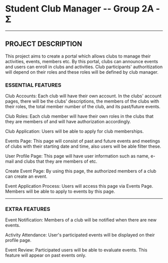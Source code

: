 # Student Club Manager -- Group 2A - Σ
****
## PROJECT DESCRIPTION

  This project aims to create a portal which allows clubs to manage their activities, events, members etc. 
  By this portal, clubs can announce events and users can enroll in clubs and activities. 
  Club participants' authoritization will depend on their roles and these roles will be defined by club manager. 


### ESSENTIAL FEATURES

Club Accounts: 
  Each club will have their own account. In the clubs' account pages, there will be the clubs' descriptions, 
the members of the clubs with their roles, the total member number of the club, and its past/future events.

Club Roles: 
  Each club member will have their own roles in the clubs that they are members of and will have authorization accordingly.

Club Application: 
  Users will be able to apply for club memberships.

Events Page:
  This page will consist of past and future events and meetings of clubs with their starting date and time, also users will be able filter these.

User Profile Page:
  This page will have user information such as name, e-mail and clubs that they are members of etc.

Create Event Page:
  By using this page, the authorized members of a club can create an event.

Event Application Process:
  Users will access this page via Events Page. Members will be able to apply to events by this page.

----------------------------------------
### EXTRA FEATURES

Event Notification:
  Members of a club will be notified when there are new events.

Activity Attendance:
  User's participated events will be displayed on their profile page.

Event Review:
  Participated users will be able to evaluate events. This feature will appear on past events only.
